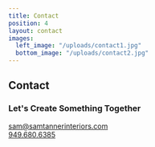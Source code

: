 ```yaml
---
title: Contact
position: 4
layout: contact
images:
  left_image: "/uploads/contact1.jpg"
  bottom_image: "/uploads/contact2.jpg"
---
```


## Contact

### Let's Create Something Together

[sam@samtannerinteriors.com](mailto:sam@samtannerinteriors.com)  
[949.680.6385](tel:9496806385)
